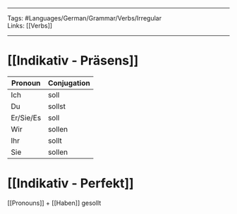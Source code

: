 ___
Tags: #Languages/German/Grammar/Verbs/Irregular  
Links: [[Verbs]]
___
# [[Indikativ - Präsens]]
Pronoun|Conjugation
------------ | ------------
Ich | soll
Du | sollst
Er/Sie/Es | soll
Wir | sollen
Ihr | sollt
Sie | sollen


# [[Indikativ - Perfekt]]
[[Pronouns]] + [[Haben]]  gesollt